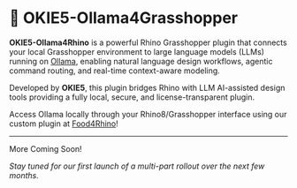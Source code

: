 # 🦙 OKIE5-Ollama4Grasshopper

**OKIE5-Ollama4Rhino** is a powerful Rhino Grasshopper plugin that connects your local Grasshopper environment to large language models (LLMs) running on [Ollama](https://ollama.com), enabling natural language design workflows, agentic command routing, and real-time context-aware modeling.

Developed by **OKIE5**, this plugin bridges Rhino with LLM AI-assisted design tools providing a fully local, secure, and license-transparent plugin.

Access Ollama locally through your Rhino8/Grasshopper interface using our custom plugin at [Food4Rhino](https://www.food4rhino.com/en)!

---

More Coming Soon!

*Stay tuned for our first launch of a multi-part rollout over the next few months.* 
